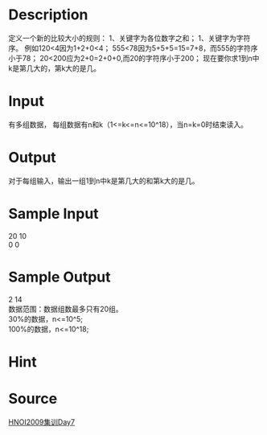 
# Description

<div class="content">定义一个新的比较大小的规则：
1、关键字为各位数字之和；
1、关键字为字符序。
例如120&lt;4因为1+2+0&lt;4；
555&lt;78因为5+5+5=15=7+8，而555的字符序小于78；
20&lt;200应为2+0=2+0+0,而20的字符序小于200；
现在要你求1到n中k是第几大的，第k大的是几。
</div>

# Input

<div class="content">有多组数据，
每组数据有n和k（1&lt;=k&lt;=n&lt;=10^18），当n=k=0时结束读入。
</div>

# Output

<div class="content">对于每组输入，输出一组1到n中k是第几大的和第k大的是几。
</div>

# Sample Input

<div class="content"><span class="sampledata">20 10<br/>
0 0	</span></div>

# Sample Output

<div class="content"><span class="sampledata">2 14<br/>
数据范围：数据组数最多只有20组。<br/>
         30%的数据，n&lt;=10^5;<br/>
         100%的数据，n&lt;=10^18;<br/>
</span></div>

# Hint

<div class="content"><p></p></div>

# Source

<div class="content"><p><a href="problemset.php?search=HNOI2009集训Day7">HNOI2009集训Day7</a></p></div>

